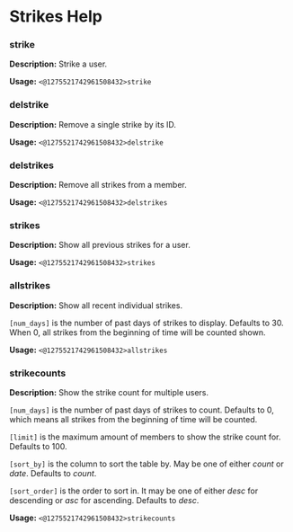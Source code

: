 # Strikes Help

### strike

**Description:** Strike a user.

**Usage:** `<@1275521742961508432>strike`

### delstrike

**Description:** Remove a single strike by its ID.

**Usage:** `<@1275521742961508432>delstrike`

### delstrikes

**Description:** Remove all strikes from a member.

**Usage:** `<@1275521742961508432>delstrikes`

### strikes

**Description:** Show all previous strikes for a user.

**Usage:** `<@1275521742961508432>strikes`

### allstrikes

**Description:** Show all recent individual strikes.

`[num_days]` is the number of past days of strikes to display.
Defaults to 30. When 0, all strikes from the beginning of time
will be counted shown.

**Usage:** `<@1275521742961508432>allstrikes`

### strikecounts

**Description:** Show the strike count for multiple users.

`[num_days]` is the number of past days of strikes to count.
Defaults to 0, which means all strikes from the beginning of
time will be counted.

`[limit]` is the maximum amount of members to show the
strike count for. Defaults to 100.

`[sort_by]` is the column to sort the table by. May be one of
either *count* or *date*. Defaults to *count*.

`[sort_order]` is the order to sort in. It may be one of either
*desc* for descending or *asc* for ascending. Defaults to
*desc*.

**Usage:** `<@1275521742961508432>strikecounts`

